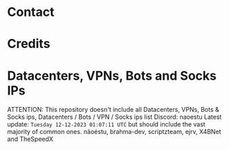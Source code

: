 




 
# Contact
# Credits
# Datacenters, VPNs, Bots and Socks IPs
ATTENTION: This repository doesn't include all Datacenters, VPNs, Bots & Socks ips, 
Datacenters / Bots / VPN / Socks ips list
Discord: naoestu
Latest update: `Tuesday 12-12-2023 01:07:11 UTC` 
but should include the vast majority of common ones.
nãoéstu, brahma-dev, scriptzteam, ejrv, X4BNet and TheSpeedX